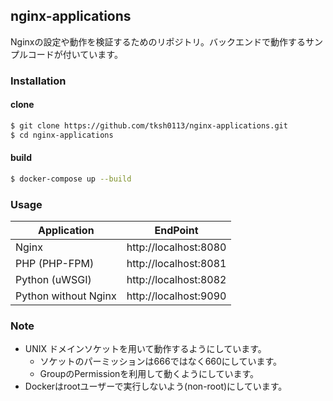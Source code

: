 ## nginx-applications

Nginxの設定や動作を検証するためのリポジトリ。バックエンドで動作するサンプルコードが付いています。
 
### Installation
#### clone
```bash
$ git clone https://github.com/tksh0113/nginx-applications.git
$ cd nginx-applications
```

#### build
```bash
$ docker-compose up --build
```

### Usage
|  Application  |  EndPoint  |
| ---- | ---- |
| Nginx | http://localhost:8080 |
| PHP (PHP-FPM)| http://localhost:8081 |
| Python (uWSGI)| http://localhost:8082 |
| Python without Nginx | http://localhost:9090 |

### Note
- UNIX ドメインソケットを用いて動作するようにしています。
  - ソケットのパーミッションは666ではなく660にしています。 
  - GroupのPermissionを利用して動くようにしています。
- Dockerはrootユーザーで実行しないよう(non-root)にしています。
 

